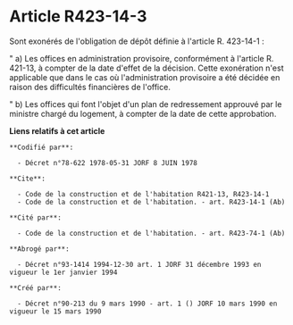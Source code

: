 # Article R423-14-3

Sont exonérés de l'obligation de dépôt définie à l'article R. 423-14-1 :

" a) Les offices en administration provisoire, conformément à l'article R. 421-13, à compter de la date d'effet de la
décision. Cette exonération n'est applicable que dans le cas où l'administration provisoire a été décidée en raison des
difficultés financières de l'office.

" b) Les offices qui font l'objet d'un plan de redressement approuvé par le ministre chargé du logement, à compter de la date
de cette approbation.

**Liens relatifs à cet article**

	**Codifié par**:

	  - Décret n°78-622 1978-05-31 JORF 8 JUIN 1978

	**Cite**:

	  - Code de la construction et de l'habitation R421-13, R423-14-1
	  - Code de la construction et de l'habitation. - art. R423-14-1 (Ab)

	**Cité par**:

	  - Code de la construction et de l'habitation. - art. R423-74-1 (Ab)

	**Abrogé par**:

	  - Décret n°93-1414 1994-12-30 art. 1 JORF 31 décembre 1993 en vigueur le 1er janvier 1994

	**Créé par**:

	  - Décret n°90-213 du 9 mars 1990 - art. 1 () JORF 10 mars 1990 en vigueur le 15 mars 1990
